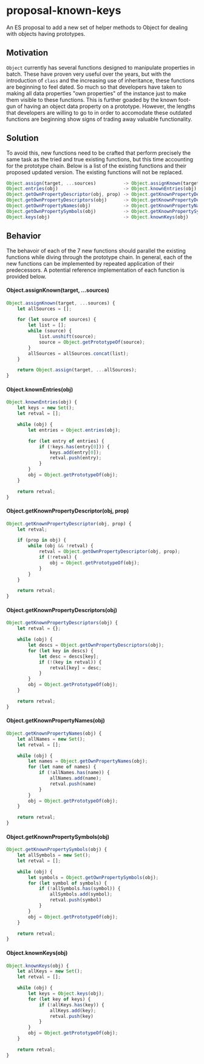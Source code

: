 # proposal-known-keys
An ES proposal to add a new set of helper methods to Object for dealing with objects having prototypes.

## Motivation
`Object` currently has several functions designed to manipulate properties in batch. These have proven very useful over the years, but with the introduction of `class` and the increasing use of inheritance, these functions are beginning to feel dated. So much so that developers have taken to making all data properties "own properties" of the instance just to make them visible to these functions. This is further goaded by the known foot-gun of having an object data property on a prototype. However, the lengths that developers are willing to go to in order to accomodate these outdated functions are beginning show signs of trading away valuable functionality.

## Solution
To avoid this, new functions need to be crafted that perform precisely the same task as the tried and true existing functions, but this time accounting for the prototype chain. Below is a list of the existing functions and their proposed updated version. The existing functions will not be replaced.

```js
Object.assign(target, ...sources)          -> Object.assignKnown(target, ...sources)
Object.entries(obj)                        -> Object.knownEntries(obj)
Object.getOwnPropertyDescriptor(obj, prop) -> Object.getKnownPropertyDescriptor(obj, prop)
Object.getOwnPropertyDescriptors(obj)      -> Object.getKnownPropertyDescriptors(obj)
Object.getOwnPropertyNames(obj)            -> Object.getKnownPropertyNames(obj)
Object.getOwnPropertySymbols(obj)          -> Object.getKnownPropertySymbols(obj)
Object.keys(obj)                           -> Object.knownKeys(obj)
```

## Behavior
The behavoir of each of the 7 new functions should parallel the existing functions while diving through the prototype chain. In general, each of the new functions can be implemented by repeated application of their predecessors. A potential reference implementation of each function is provided below.


#### Object.assignKnown(target, ...sources)

```js
Object.assignKnown(target, ...sources) {
    let allSources = [];

    for (let source of sources) {
        let list = [];
        while (source) {
            list.unshift(source);
            source = Object.getPrototypeOf(source);
        }
        allSources = allSources.concat(list);
    }

    return Object.assign(target, ...allSources);
}
```

#### Object.knownEntries(obj)

```js
Object.knownEntries(obj) {
    let keys = new Set();
    let retval = [];

    while (obj) {
        let entries = Object.entries(obj);

        for (let entry of entries) {
            if (!keys.has(entry[0])) {
                keys.add(entry[0]);
                retval.push(entry);
            }
        }
        obj = Object.getPrototypeOf(obj);
    }

    return retval;
}
```

#### Object.getKnownPropertyDescriptor(obj, prop)

```js
Object.getKnownPropertyDescriptor(obj, prop) {
    let retval;

    if (prop in obj) {
        while (obj && !retval) {
            retval = Object.getOwnPropertyDescriptor(obj, prop);
            if (!retval) {
                obj = Object.getPrototypeOf(obj);
            }
        }
    }

    return retval;
}
```

#### Object.getKnownPropertyDescriptors(obj)

```js
Object.getKnownPropertyDescriptors(obj) {
    let retval = {};

    while (obj) {
        let descs = Object.getOwnPropertyDescriptors(obj);
        for (let key in descs) {
            let desc = descs[key];
            if (!(key in retval)) {
                retval[key] = desc;
            }
        }
        obj = Object.getPrototypeOf(obj);
    }

    return retval;
}
```

#### Object.getKnownPropertyNames(obj)

```js
Object.getKnownPropertyNames(obj) {
    let allNames = new Set();
    let retval = [];

    while (obj) {
        let names = Object.getOwnPropertyNames(obj);
        for (let name of names) {
            if (!allNames.has(name)) {
                allNames.add(name);
                retval.push(name)
            }
        }
        obj = Object.getPrototypeOf(obj);
    }

    return retval;
}
```

#### Object.getKnownPropertySymbols(obj)

```js
Object.getKnownPropertySymbols(obj) {
    let allSymbols = new Set();
    let retval = [];

    while (obj) {
        let symbols = Object.getOwnPropertySymbols(obj);
        for (let symbol of symbols) {
            if (!allSymbols.has(symbol)) {
                allSymbols.add(symbol);
                retval.push(symbol)
            }
        }
        obj = Object.getPrototypeOf(obj);
    }

    return retval;
}
```

#### Object.knownKeys(obj)

```js
Object.knownKeys(obj) {
    let allKeys = new Set();
    let retval = [];

    while (obj) {
        let keys = Object.keys(obj);
        for (let key of keys) {
            if (!allKeys.has(key)) {
                allKeys.add(key);
                retval.push(key)
            }
        }
        obj = Object.getPrototypeOf(obj);
    }

    return retval;
}
```

